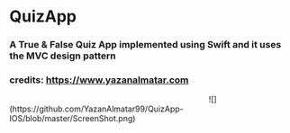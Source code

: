 

#  QuizApp

### A True & False Quiz App implemented using Swift and it uses the MVC design pattern
### credits: https://www.yazanalmatar.com

<img scr="https://github.com/YazanAlmatar99/QuizApp-IOS/blob/master/ScreenShot.png" width="350">
![](https://github.com/YazanAlmatar99/QuizApp-IOS/blob/master/ScreenShot.png)
